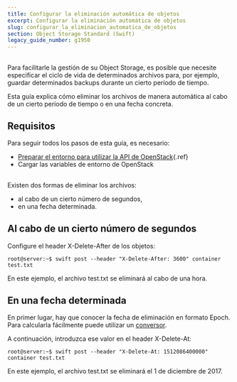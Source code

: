 ```yaml
---
title: Configurar la eliminación automática de objetos
excerpt: Configurar la eliminación automática de objetos
slug: configurar_la_eliminacion_automatica_de_objetos
section: Object Storage Standard (Swift)
legacy_guide_number: g1950
---
```



##
Para facilitarle la gestión de su Object Storage, es posible que necesite especificar el ciclo de vida de determinados archivos para, por ejemplo, guardar determinados backups durante un cierto período de tiempo.

Esta guía explica cómo eliminar los archivos de manera automática al cabo de un cierto período de tiempo o en una fecha concreta.


## Requisitos
Para seguir todos los pasos de esta guía, es necesario:


- [Preparar el entorno para utilizar la API de OpenStack](https://docs.ovh.com/us/es/public-cloud/preparar_el_entorno_para_utilizar_la_api_de_openstack/){.ref}
- Cargar las variables de entorno de OpenStack




##
Existen dos formas de eliminar los archivos:


- al cabo de un cierto número de segundos,
- en una fecha determinada.




## Al cabo de un cierto número de segundos
Configure el header X-Delete-After de los objetos:


```
root@server:~$ swift post --header "X-Delete-After: 3600" container test.txt
```


En este ejemplo, el archivo test.txt se eliminará al cabo de una hora.


## En una fecha determinada
En primer lugar, hay que conocer la fecha de eliminación en formato Epoch. Para calcularla fácilmente puede utilizar un [conversor](http://espanol.epochconverter.com/).

A continuación, introduzca ese valor en el header X-Delete-At:


```
root@server:~$ swift post --header "X-Delete-At: 1512086400000" container test.txt
```


En este ejemplo, el archivo test.txt se eliminará el 1 de diciembre de 2017.


##
